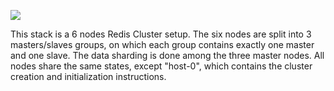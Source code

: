 ![](https://camo.githubusercontent.com/fad89a620056184f395e48886d7e4169b92a2beb/68747470733a2f2f7472656c6c6f2d6174746163686d656e74732e73332e616d617a6f6e6177732e636f6d2f3533363961646439313861313565383434313034643065662f3533366234643965346139643639623231623563326163312f31303330783736342f37366536323839303661333633626465623231663236663664303061623966372f72656469732d636c75737465722e706e67)

This stack is a 6 nodes Redis Cluster setup. The six nodes are split into 3 masters/slaves groups, on which each group contains exactly one master and one slave. The data sharding is done among the three master nodes. All nodes share the same states, except \"host-0\", which contains the cluster creation and initialization instructions.
